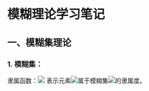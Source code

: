 
# 模糊理论学习笔记

## 一、模糊集理论

### 1. 模糊集：
隶属函数：![](http://latex.codecogs.com/gif.latex?\\{\mu}_A(x)) 表示元素![](http://latex.codecogs.com/gif.latex?\\\x)属于模糊集![](http://latex.codecogs.com/gif.latex?\\\A)的隶属度。
